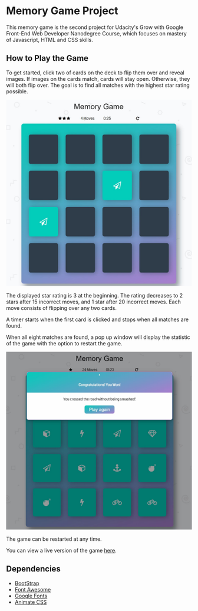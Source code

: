 # Memory Game Project

This memory game is the second project for Udacity's Grow with Google Front-End Web Developer Nanodegree Course, which focuses on mastery of Javascript, HTML and CSS skills.

## How to Play the Game

To get started, click two of cards on the deck to flip them over and reveal images. If images on the cards match, cards will stay open. Otherwise, they will both flip over. The goal is to find all matches with the highest star rating possible.

![Memory game](img/memoryGame.JPG)

The displayed star rating is 3 at the beginning. The rating decreases to 2 stars after 15 incorrect moves, and 1 star after 20 incorrect moves. Each move consists of flipping over any two cards.

A timer starts when the first card is clicked and stops when all matches are found.

When all eight matches are found, a pop up window will display the statistic of the game with the option to restart the game.

![Memory game](img/memoryGameWin.JPG)

The game can be restarted at any time.

You can view a live version of the game [here](https://pchelka84.github.io/memory-game/).

## Dependencies

- [BootStrap](https://getbootstrap.com/docs/4.0/getting-started/introduction/)
- [Font Awesome](https://fontawesome.com/)
- [Google Fonts](https://fonts.google.com/)
- [Animate CSS](https://daneden.github.io/animate.css/)
